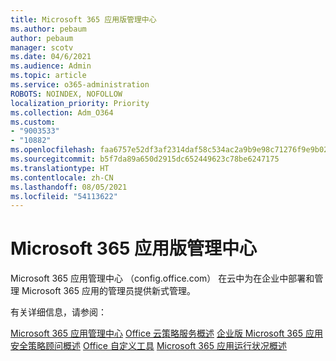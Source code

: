 ```yaml
---
title: Microsoft 365 应用版管理中心
ms.author: pebaum
author: pebaum
manager: scotv
ms.date: 04/6/2021
ms.audience: Admin
ms.topic: article
ms.service: o365-administration
ROBOTS: NOINDEX, NOFOLLOW
localization_priority: Priority
ms.collection: Adm_O364
ms.custom:
- "9003533"
- "10882"
ms.openlocfilehash: faa6757e52df3af2314daf58c534ac2a9b9e98c71276f9e9b02c02f8d9cc88d0
ms.sourcegitcommit: b5f7da89a650d2915dc652449623c78be6247175
ms.translationtype: HT
ms.contentlocale: zh-CN
ms.lasthandoff: 08/05/2021
ms.locfileid: "54113622"
---
```

# <a name="microsoft-365-apps-admin-center"></a>Microsoft 365 应用版管理中心

Microsoft 365 应用管理中心 （config.office.com） 在云中为在企业中部署和管理 Microsoft 365 应用的管理员提供新式管理。 

有关详细信息，请参阅：

[Microsoft 365 应用管理中心](https://docs.microsoft.com/deployoffice/admincenter/overview)
[Office 云策略服务概述](https://docs.microsoft.com/deployoffice/overview-office-cloud-policy-service)
[企业版 Microsoft 365 应用安全策略顾问概述](https://docs.microsoft.com/deployoffice/overview-of-security-policy-advisor)
[Office 自定义工具](https://docs.microsoft.com/deployoffice/overview-of-the-office-customization-tool-for-click-to-run)
[Microsoft 365 应用运行状况概述](https://docs.microsoft.com/deployoffice/admincenter/microsoft-365-apps-health)